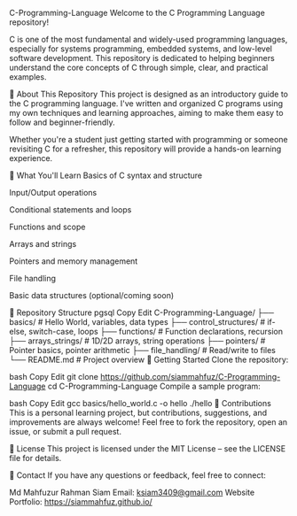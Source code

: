 C-Programming-Language
Welcome to the C Programming Language repository!

C is one of the most fundamental and widely-used programming languages, especially for systems programming, embedded systems, and low-level software development. This repository is dedicated to helping beginners understand the core concepts of C through simple, clear, and practical examples.

📌 About This Repository
This project is designed as an introductory guide to the C programming language. I've written and organized C programs using my own techniques and learning approaches, aiming to make them easy to follow and beginner-friendly.

Whether you're a student just getting started with programming or someone revisiting C for a refresher, this repository will provide a hands-on learning experience.

🧠 What You'll Learn
Basics of C syntax and structure

Input/Output operations

Conditional statements and loops

Functions and scope

Arrays and strings

Pointers and memory management

File handling

Basic data structures (optional/coming soon)

📂 Repository Structure
pgsql
Copy
Edit
C-Programming-Language/
├── basics/              # Hello World, variables, data types
├── control_structures/  # if-else, switch-case, loops
├── functions/           # Function declarations, recursion
├── arrays_strings/      # 1D/2D arrays, string operations
├── pointers/            # Pointer basics, pointer arithmetic
├── file_handling/       # Read/write to files
└── README.md            # Project overview
🚀 Getting Started
Clone the repository:

bash
Copy
Edit
git clone https://github.com/siammahfuz/C-Programming-Language
cd C-Programming-Language
Compile a sample program:

bash
Copy
Edit
gcc basics/hello_world.c -o hello
./hello
🙌 Contributions
This is a personal learning project, but contributions, suggestions, and improvements are always welcome! Feel free to fork the repository, open an issue, or submit a pull request.

📄 License
This project is licensed under the MIT License – see the LICENSE file for details.

💬 Contact
If you have any questions or feedback, feel free to connect:

Md Mahfuzur Rahman Siam
Email: ksiam3409@gmail.com
Website Portfolio: https://siammahfuz.github.io/
